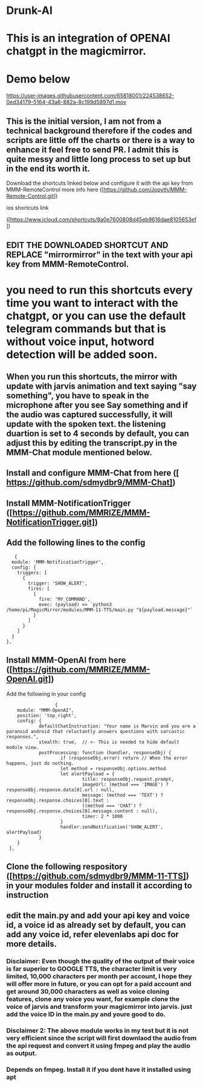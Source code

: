 # Drunk-AI
# This is an integration of OPENAI chatgpt in the magicmirror. 
# Demo below 



https://user-images.githubusercontent.com/65818001/224538652-0ed34179-5164-43a6-882a-8c199d5897d1.mov




## This is the initial version, I am not from a technical background therefore if the codes and scripts are little off the charts or there is a way to enhance it feel free to send PR. I admit this is quite messy and little long process to set up but in the end its worth it.

Download the shortcuts linked below and configure it with the api key from MMM-RemoteControl 
 more info here ([https://github.com/Jopyth/MMM-Remote-Control.git])

ios shortcuts link 

([https://www.icloud.com/shortcuts/8a0e7600808d45eb9616dae8105653ef])
## EDIT THE DOWNLOADED SHORTCUT AND REPLACE "mirrormirror" in the text with your api key from MMM-RemoteControl. 

# you need to run this shortcuts every time you want to interact with the chatgpt, or you can use the default telegram commands but that is without voice input, hotword detection will be added soon.
## When you run this shortcuts, the mirror with update with jarvis animation and text saying "say something", you have to speak in the microphone after you see Say something and if the audio was captured successfully, it will update with the spoken text. the listening duartion is set to 4 seconds by default, you can adjust this by editing the transcript.py in the MMM-Chat module  mentioned below.

## Install and configure MMM-Chat from here ([ https://github.com/sdmydbr9/MMM-Chat])

## Install MMM-NotificationTrigger ([https://github.com/MMRIZE/MMM-NotificationTrigger.git])
## Add the following lines to the config
 

       {
      module: 'MMM-NotificationTrigger',
      config: {
        triggers: [
          {
            trigger: 'SHOW_ALERT',
            fires: [
              {
                fire: 'MY_COMMAND',
                exec: (payload) => `python3 /home/pi/MagicMirror/modules/MMM-11-TTS/main.py "${payload.message}"`
              }
            ]
          }
        ]
      }
    },


## Install MMM-OpenAI from here ([https://github.com/MMRIZE/MMM-OpenAI.git])

Add the following in your config 
                      
                      
                      
                      {
        module: "MMM-OpenAI",
        position: 'top_right',
        config: {
                defaultChatInstruction: "Your name is Marvin and you are a paranoid android that reluctantly answers questions with sarcastic responses.",
                stealth: true,  // <- This is needed to hide default module view.
                postProcessing: function (handler, responseObj) {
                        if (responseObj.error) return // When the error happens, just do nothing.
                        let method = responseObj.options.method
                        let alertPayload = {
                                title: responseObj.request.prompt,
                                imageUrl: (method === 'IMAGE') ? responseObj.response.data[0].url : null,
                                message: (method === 'TEXT') ? responseObj.response.choices[0].text : 
                                ((method === 'CHAT') ? responseObj.response.choices[0].message.content : null),
                                timer: 2 * 1000
                        }
                        handler.sendNotification('SHOW_ALERT', alertPayload)
                }
        }
     },








## Clone the following respository ([https://github.com/sdmydbr9/MMM-11-TTS]) in your modules folder and install it according to instruction
## edit the main.py and add your api key and voice id, a voice id as already set by default, you can add any voice id, refer elevenlabs api doc for more details.



### Disclaimer: Even though the quality of the output of their voice is far superior to GOOGLE TTS, the character limit is very limited, 10,000 characters per month per account, I hope they will offer more in future, or you can opt for a paid account and get around 30,000 characters as well as voice cloning features,  clone any voice you want, for example clone the voice of jarvis and transform your magicmirror into jarvis. just add the voice ID in the main.py and youre good to do.

### Disclaimer 2: The above module works in my test but it is not very efficient since the script will first downlaod the audio from the api request and convert it using fmpeg and play the audio as output. 
### Depends on fmpeg. Install it if you dont have it installed using apt







